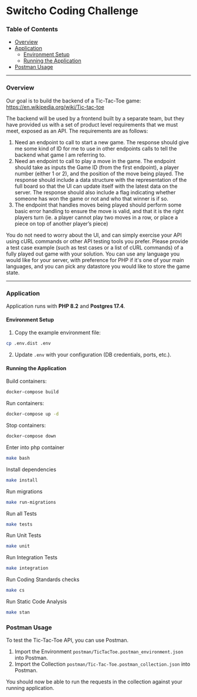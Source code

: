 # Switcho Coding Challenge

### Table of Contents

- [Overview](#overview)
- [Application](#application)
    - [Environment Setup](#environment-setup)
    - [Running the Application](#running-the-application)
- [Postman Usage](#postman-usage)

---

### Overview

Our goal is to build the backend of a Tic-Tac-Toe game:
https://en.wikipedia.org/wiki/Tic-tac-toe

The backend will be used by a frontend built by a separate team, but they have
provided us with a set of product level requirements that we must meet, exposed as
an API. The requirements are as follows:
1. Need an endpoint to call to start a new game. The response should give me
   some kind of ID for me to use in other endpoints calls to tell the backend what
   game I am referring to.
2. Need an endpoint to call to play a move in the game. The endpoint should take
   as inputs the Game ID (from the first endpoint), a player number (either 1 or 2),
   and the position of the move being played. The response should include a data
   structure with the representation of the full board so that the UI can update
   itself with the latest data on the server. The response should also include a flag
   indicating whether someone has won the game or not and who that winner is if
   so.
3. The endpoint that handles moves being played should perform some basic
   error handling to ensure the move is valid, and that it is the right players turn
   (ie. a player cannot play two moves in a row, or place a piece on top of another
   player’s piece)

You do not need to worry about the UI, and can simply exercise your API using cURL
commands or other API testing tools you prefer. Please provide a test case example
(such as test cases or a list of cURL commands) of a fully played out game with your
solution. You can use any language you would like for your server, with preference for
PHP if it's one of your main languages, and you can pick any datastore you would like
to store the game state.

---

### Application

Application runs with **PHP 8.2** and **Postgres 17.4**.

#### Environment Setup

1. Copy the example environment file:

```bash
cp .env.dist .env
```
2. Update `.env` with your configuration (DB credentials, ports, etc.).

#### Running the Application

Build containers:

```bash
docker-compose build
```
Run containers:

```bash
docker-compose up -d
```

Stop containers:

```bash
docker-compose down
```

Enter into php container

```bash
make bash
```

Install dependencies

```bash
make install
```

Run migrations

```bash
make run-migrations
```

Run all Tests

```bash
make tests
```

Run Unit Tests

```bash
make unit
``` 

Run Integration Tests

```bash
make integration
``` 

Run Coding Standards checks

```bash
make cs
``` 

Run Static Code Analysis

```bash
make stan
``` 

### Postman Usage

To test the Tic-Tac-Toe API, you can use Postman.

1. Import the Environment `postman/TicTacToe.postman_environment.json` into Postman.
2. Import the Collection `postman/Tic-Tac-Toe.postman_collection.json` into Postman.

You should now be able to run the requests in the collection against your running application.
